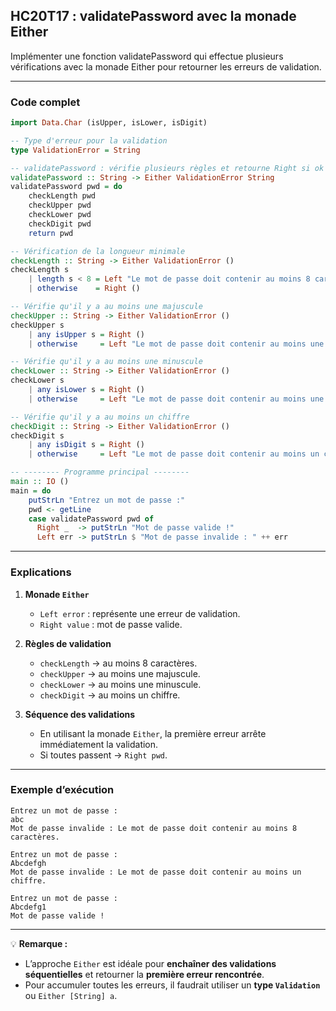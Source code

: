 ## HC20T17 : validatePassword avec la monade Either

Implémenter une fonction validatePassword qui effectue plusieurs vérifications avec la monade Either pour retourner les erreurs de validation.

---

### Code complet

```haskell
import Data.Char (isUpper, isLower, isDigit)

-- Type d'erreur pour la validation
type ValidationError = String

-- validatePassword : vérifie plusieurs règles et retourne Right si ok ou Left si erreur
validatePassword :: String -> Either ValidationError String
validatePassword pwd = do
    checkLength pwd
    checkUpper pwd
    checkLower pwd
    checkDigit pwd
    return pwd

-- Vérification de la longueur minimale
checkLength :: String -> Either ValidationError ()
checkLength s
    | length s < 8 = Left "Le mot de passe doit contenir au moins 8 caractères."
    | otherwise    = Right ()

-- Vérifie qu'il y a au moins une majuscule
checkUpper :: String -> Either ValidationError ()
checkUpper s
    | any isUpper s = Right ()
    | otherwise     = Left "Le mot de passe doit contenir au moins une lettre majuscule."

-- Vérifie qu'il y a au moins une minuscule
checkLower :: String -> Either ValidationError ()
checkLower s
    | any isLower s = Right ()
    | otherwise     = Left "Le mot de passe doit contenir au moins une lettre minuscule."

-- Vérifie qu'il y a au moins un chiffre
checkDigit :: String -> Either ValidationError ()
checkDigit s
    | any isDigit s = Right ()
    | otherwise     = Left "Le mot de passe doit contenir au moins un chiffre."

-- -------- Programme principal --------
main :: IO ()
main = do
    putStrLn "Entrez un mot de passe :"
    pwd <- getLine
    case validatePassword pwd of
      Right _  -> putStrLn "Mot de passe valide !"
      Left err -> putStrLn $ "Mot de passe invalide : " ++ err
```

---

### Explications

1. **Monade `Either`**

   * `Left error` : représente une erreur de validation.
   * `Right value` : mot de passe valide.

2. **Règles de validation**

   * `checkLength` → au moins 8 caractères.
   * `checkUpper` → au moins une majuscule.
   * `checkLower` → au moins une minuscule.
   * `checkDigit` → au moins un chiffre.

3. **Séquence des validations**

   * En utilisant la monade `Either`, la première erreur arrête immédiatement la validation.
   * Si toutes passent → `Right pwd`.

---

### Exemple d’exécution

```
Entrez un mot de passe :
abc
Mot de passe invalide : Le mot de passe doit contenir au moins 8 caractères.
```

```
Entrez un mot de passe :
Abcdefgh
Mot de passe invalide : Le mot de passe doit contenir au moins un chiffre.
```

```
Entrez un mot de passe :
Abcdefg1
Mot de passe valide !
```

---

💡 **Remarque :**

* L’approche `Either` est idéale pour **enchaîner des validations séquentielles** et retourner la **première erreur rencontrée**.
* Pour accumuler toutes les erreurs, il faudrait utiliser un **type `Validation`** ou `Either [String] a`.
